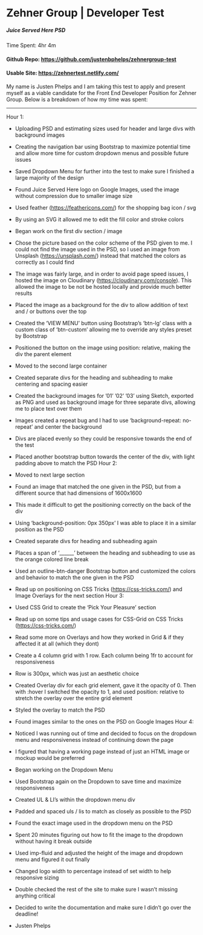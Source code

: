 # Zehner Group | Developer Test
##### Juice Served Here PSD

Time Spent: 4hr 4m

#### Github Repo: https://github.com/justenbphelps/zehnergroup-test
#### Usable Site: https://zehnertest.netlify.com/

My name is Justen Phelps and I am taking this test to apply and present myself as a viable candidate for the Front End Developer Position for Zehner Group. Below is a breakdown of how my time was spent:
_______
Hour 1:
- Uploading PSD and estimating sizes used for header and large divs with background images
- Creating the navigation bar using Bootstrap to maximize potential time and allow more time
for custom dropdown menus and possible future issues
- Saved Dropdown Menu for further into the test to make sure I finished a large majority of the
design
- Found Juice Served Here logo on Google Images, used the image without compression due
to smaller image size
- Used feather (https://feathericons.com/) for the shopping bag icon / svg
- By using an SVG it allowed me to edit the fill color and stroke colors
- Began work on the first div section / image
- Chose the picture based on the color scheme of the PSD given to me. I could not find the
image used in the PSD, so I used an image from Unsplash (https://unsplash.com/) instead
that matched the colors as correctly as I could find
- The image was fairly large, and in order to avoid page speed issues, I hosted the image on
Cloudinary (https://cloudinary.com/console). This allowed the image to be not be hosted
locally and provide much better results
- Placed the image as a background for the div to allow addition of text and / or buttons over
the top
- Created the ‘VIEW MENU’ button using Bootstrap’s ‘btn-lg’ class with a custom class of
‘btn-custom’ allowing me to override any styles preset by Bootstrap
- Positioned the button on the image using position: relative, making the div the parent
element
- Moved to the second large container
- Created separate divs for the heading and subheading to make centering and spacing easier
- Created the background images for ’01’ ’02’ ’03’ using Sketch, exported as PNG and used
as background image for three separate divs, allowing me to place text over them
- Images created a repeat bug and I had to use ‘background-repeat: no-repeat’ and center the
background
- Divs are placed evenly so they could be responsive towards the end of the test
- Placed another bootstrap button towards the center of the div, with light padding above to
     match the PSD
Hour 2:
- Moved to next large section
- Found an image that matched the one given in the PSD, but from a different source that had
dimensions of 1600x1600
- This made it difficult to get the positioning correctly on the back of the div
- Using ‘background-position: 0px 350px’ I was able to place it in a similar position as the
PSD
- Created separate divs for heading and subheading again
- Places a span of ‘______’ between the heading and subheading to use as the orange colored
line break
- Used an outline-btn-danger Bootstrap button and customized the colors and behavior to
match the one given in the PSD
- Read up on positioning on CSS Tricks (https://css-tricks.com/) and Image Overlays for the
next section
Hour 3:
- Used CSS Grid to create the ‘Pick Your Pleasure’ section
- Read up on some tips and usage cases for CSS-Grid on CSS Tricks (https://css-tricks.com/)
- Read some more on Overlays and how they worked in Grid & if they affected it at all (which
they dont)
- Create a 4 column grid with 1 row. Each column being 1fr to account for responsiveness
- Row is 300px, which was just an aesthetic choice
- Created Overlay div for each grid element, gave it the opacity of 0. Then with :hover I
switched the opacity to 1, and used position: relative to stretch the overlay over the entire
grid element
- Styled the overlay to match the PSD
- Found images similar to the ones on the PSD on Google Images
Hour 4:
- Noticed I was running out of time and decided to focus on the dropdown menu and responsiveness instead of continuing down the page
- I figured that having a working page instead of just an HTML image or mockup would be preferred
- Began working on the Dropdown Menu
- Used Bootstrap again on the Dropdown to save time and maximize responsiveness
- Created UL & LI’s within the dropdown menu div
- Padded and spaced uls / lis to match as closely as possible to the PSD
- Found the exact image used in the dropdown menu on the PSD
- Spent 20 minutes figuring out how to fit the image to the dropdown without having it break
outside
- Used imp-fluid and adjusted the height of the image and dropdown menu and figured it out
finally
- Changed logo width to percentage instead of set width to help responsive sizing
- Double checked the rest of the site to make sure I wasn’t missing anything critical
- Decided to write the documentation and make sure I didn’t go over the deadline!

- Justen Phelps
